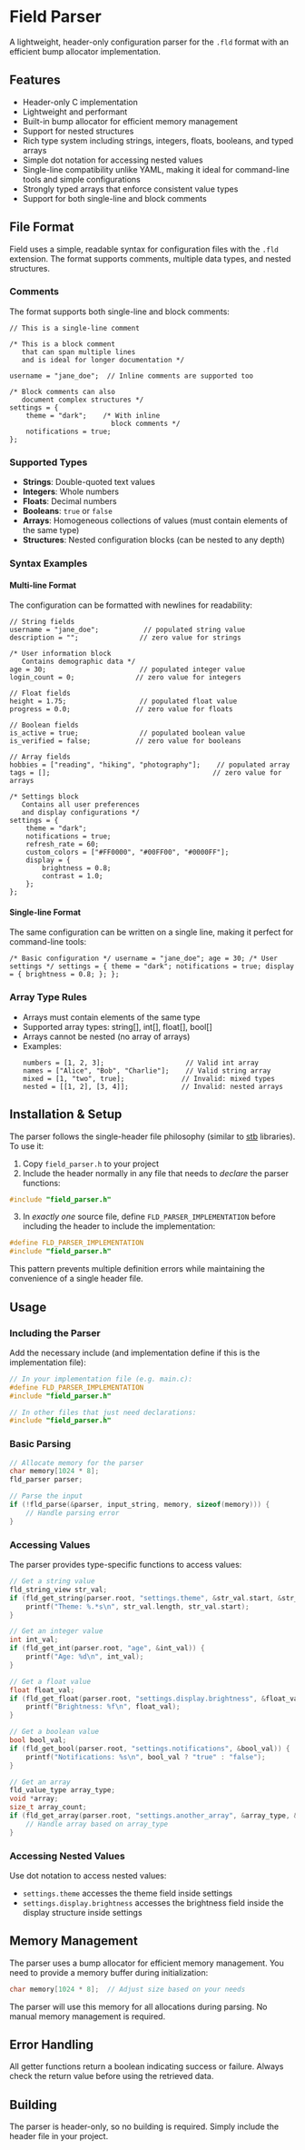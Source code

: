 # Field Parser

A lightweight, header-only configuration parser for the `.fld` format with an efficient bump allocator implementation.

## Features

- Header-only C implementation
- Lightweight and performant
- Built-in bump allocator for efficient memory management
- Support for nested structures
- Rich type system including strings, integers, floats, booleans, and typed arrays
- Simple dot notation for accessing nested values
- Single-line compatibility unlike YAML, making it ideal for command-line tools and simple configurations
- Strongly typed arrays that enforce consistent value types
- Support for both single-line and block comments

## File Format

Field uses a simple, readable syntax for configuration files with the `.fld` extension. The format supports comments, multiple data types, and nested structures.

### Comments

The format supports both single-line and block comments:

```field
// This is a single-line comment

/* This is a block comment
   that can span multiple lines
   and is ideal for longer documentation */

username = "jane_doe";  // Inline comments are supported too

/* Block comments can also
   document complex structures */
settings = {
    theme = "dark";    /* With inline
                         block comments */
    notifications = true;
};
```

### Supported Types

- **Strings**: Double-quoted text values
- **Integers**: Whole numbers
- **Floats**: Decimal numbers
- **Booleans**: `true` or `false`
- **Arrays**: Homogeneous collections of values (must contain elements of the same type)
- **Structures**: Nested configuration blocks (can be nested to any depth)

### Syntax Examples

#### Multi-line Format
The configuration can be formatted with newlines for readability:

```field
// String fields
username = "jane_doe";           // populated string value
description = "";               // zero value for strings

/* User information block
   Contains demographic data */
age = 30;                       // populated integer value
login_count = 0;               // zero value for integers

// Float fields
height = 1.75;                  // populated float value
progress = 0.0;                // zero value for floats

// Boolean fields
is_active = true;               // populated boolean value
is_verified = false;           // zero value for booleans

// Array fields
hobbies = ["reading", "hiking", "photography"];    // populated array
tags = [];                                        // zero value for arrays

/* Settings block
   Contains all user preferences
   and display configurations */
settings = {
    theme = "dark";
    notifications = true;
    refresh_rate = 60;
    custom_colors = ["#FF0000", "#00FF00", "#0000FF"];
    display = {
        brightness = 0.8;
        contrast = 1.0;
    };
};
```

#### Single-line Format
The same configuration can be written on a single line, making it perfect for command-line tools:

```field
/* Basic configuration */ username = "jane_doe"; age = 30; /* User settings */ settings = { theme = "dark"; notifications = true; display = { brightness = 0.8; }; };
```

### Array Type Rules

- Arrays must contain elements of the same type
- Supported array types: string[], int[], float[], bool[]
- Arrays cannot be nested (no array of arrays)
- Examples:
  ```field
  numbers = [1, 2, 3];                    // Valid int array
  names = ["Alice", "Bob", "Charlie"];    // Valid string array
  mixed = [1, "two", true];              // Invalid: mixed types
  nested = [[1, 2], [3, 4]];             // Invalid: nested arrays
  ```

## Installation & Setup

The parser follows the single-header file philosophy (similar to [stb](https://github.com/nothings/stb) libraries). To use it:

1. Copy `field_parser.h` to your project
2. Include the header normally in any file that needs to *declare* the parser functions:
```c
#include "field_parser.h"
```

3. In *exactly one* source file, define `FLD_PARSER_IMPLEMENTATION` before including the header to include the implementation:
```c
#define FLD_PARSER_IMPLEMENTATION
#include "field_parser.h"
```

This pattern prevents multiple definition errors while maintaining the convenience of a single header file.

## Usage

### Including the Parser

Add the necessary include (and implementation define if this is the implementation file):

```c
// In your implementation file (e.g. main.c):
#define FLD_PARSER_IMPLEMENTATION
#include "field_parser.h"

// In other files that just need declarations:
#include "field_parser.h"
```

### Basic Parsing

```c
// Allocate memory for the parser
char memory[1024 * 8];
fld_parser parser;

// Parse the input
if (!fld_parse(&parser, input_string, memory, sizeof(memory))) {
    // Handle parsing error
}
```

### Accessing Values

The parser provides type-specific functions to access values:

```c
// Get a string value
fld_string_view str_val;
if (fld_get_string(parser.root, "settings.theme", &str_val.start, &str_val.length)) {
    printf("Theme: %.*s\n", str_val.length, str_val.start);
}

// Get an integer value
int int_val;
if (fld_get_int(parser.root, "age", &int_val)) {
    printf("Age: %d\n", int_val);
}

// Get a float value
float float_val;
if (fld_get_float(parser.root, "settings.display.brightness", &float_val)) {
    printf("Brightness: %f\n", float_val);
}

// Get a boolean value
bool bool_val;
if (fld_get_bool(parser.root, "settings.notifications", &bool_val)) {
    printf("Notifications: %s\n", bool_val ? "true" : "false");
}

// Get an array
fld_value_type array_type;
void *array;
size_t array_count;
if (fld_get_array(parser.root, "settings.another_array", &array_type, &array, &array_count)) {
    // Handle array based on array_type
}
```

### Accessing Nested Values

Use dot notation to access nested values:
- `settings.theme` accesses the theme field inside settings
- `settings.display.brightness` accesses the brightness field inside the display structure inside settings

## Memory Management

The parser uses a bump allocator for efficient memory management. You need to provide a memory buffer during initialization:

```c
char memory[1024 * 8];  // Adjust size based on your needs
```

The parser will use this memory for all allocations during parsing. No manual memory management is required.

## Error Handling

All getter functions return a boolean indicating success or failure. Always check the return value before using the retrieved data.

## Building

The parser is header-only, so no building is required. Simply include the header file in your project.